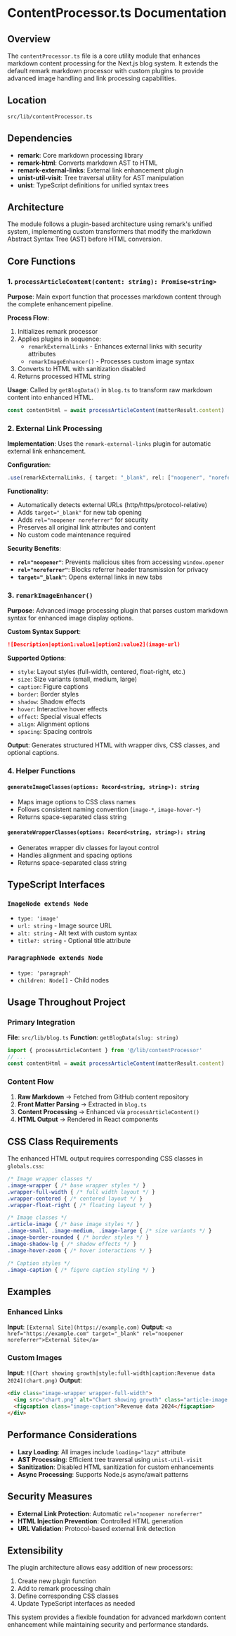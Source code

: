 # ContentProcessor.ts Documentation

## Overview

The `contentProcessor.ts` file is a core utility module that enhances markdown content processing for the Next.js blog system. It extends the default remark markdown processor with custom plugins to provide advanced image handling and link processing capabilities.

## Location
`src/lib/contentProcessor.ts`

## Dependencies

- **remark**: Core markdown processing library
- **remark-html**: Converts markdown AST to HTML
- **remark-external-links**: External link enhancement plugin
- **unist-util-visit**: Tree traversal utility for AST manipulation
- **unist**: TypeScript definitions for unified syntax trees

## Architecture

The module follows a plugin-based architecture using remark's unified system, implementing custom transformers that modify the markdown Abstract Syntax Tree (AST) before HTML conversion.

## Core Functions

### 1. `processArticleContent(content: string): Promise<string>`

**Purpose**: Main export function that processes markdown content through the complete enhancement pipeline.

**Process Flow**:
1. Initializes remark processor
2. Applies plugins in sequence:
   - `remarkExternalLinks` - Enhances external links with security attributes
   - `remarkImageEnhancer()` - Processes custom image syntax
3. Converts to HTML with sanitization disabled
4. Returns processed HTML string

**Usage**: Called by `getBlogData()` in `blog.ts` to transform raw markdown content into enhanced HTML.

```typescript
const contentHtml = await processArticleContent(matterResult.content)
```

### 2. External Link Processing

**Implementation**: Uses the `remark-external-links` plugin for automatic external link enhancement.

**Configuration**:
```typescript
.use(remarkExternalLinks, { target: "_blank", rel: ["noopener", "noreferrer"] })
```

**Functionality**:
- Automatically detects external URLs (http/https/protocol-relative)
- Adds `target="_blank"` for new tab opening
- Adds `rel="noopener noreferrer"` for security
- Preserves all original link attributes and content
- No custom code maintenance required

**Security Benefits**:
- **`rel="noopener"`**: Prevents malicious sites from accessing `window.opener`
- **`rel="noreferrer"`**: Blocks referrer header transmission for privacy
- **`target="_blank"`**: Opens external links in new tabs

### 3. `remarkImageEnhancer()`

**Purpose**: Advanced image processing plugin that parses custom markdown syntax for enhanced image display options.

**Custom Syntax Support**:
```markdown
![Description|option1:value1|option2:value2](image-url)
```

**Supported Options**:
- `style`: Layout styles (full-width, centered, float-right, etc.)
- `size`: Size variants (small, medium, large)
- `caption`: Figure captions
- `border`: Border styles
- `shadow`: Shadow effects
- `hover`: Interactive hover effects
- `effect`: Special visual effects
- `align`: Alignment options
- `spacing`: Spacing controls

**Output**: Generates structured HTML with wrapper divs, CSS classes, and optional captions.

### 4. Helper Functions

#### `generateImageClasses(options: Record<string, string>): string`
- Maps image options to CSS class names
- Follows consistent naming convention (`image-*`, `image-hover-*`)
- Returns space-separated class string

#### `generateWrapperClasses(options: Record<string, string>): string`
- Generates wrapper div classes for layout control
- Handles alignment and spacing options
- Returns space-separated class string

## TypeScript Interfaces

### `ImageNode extends Node`
- `type: 'image'`
- `url: string` - Image source URL
- `alt: string` - Alt text with custom syntax
- `title?: string` - Optional title attribute

### `ParagraphNode extends Node`
- `type: 'paragraph'`
- `children: Node[]` - Child nodes

## Usage Throughout Project

### Primary Integration
**File**: `src/lib/blog.ts`
**Function**: `getBlogData(slug: string)`
```typescript
import { processArticleContent } from '@/lib/contentProcessor'
// ...
const contentHtml = await processArticleContent(matterResult.content)
```

### Content Flow
1. **Raw Markdown** → Fetched from GitHub content repository
2. **Front Matter Parsing** → Extracted in `blog.ts`
3. **Content Processing** → Enhanced via `processArticleContent()`
4. **HTML Output** → Rendered in React components

## CSS Class Requirements

The enhanced HTML output requires corresponding CSS classes in `globals.css`:

```css
/* Image wrapper classes */
.image-wrapper { /* base wrapper styles */ }
.wrapper-full-width { /* full width layout */ }
.wrapper-centered { /* centered layout */ }
.wrapper-float-right { /* floating layout */ }

/* Image classes */
.article-image { /* base image styles */ }
.image-small, .image-medium, .image-large { /* size variants */ }
.image-border-rounded { /* border styles */ }
.image-shadow-lg { /* shadow effects */ }
.image-hover-zoom { /* hover interactions */ }

/* Caption styles */
.image-caption { /* figure caption styling */ }
```

## Examples

### Enhanced Links
**Input**: `[External Site](https://example.com)`
**Output**: `<a href="https://example.com" target="_blank" rel="noopener noreferrer">External Site</a>`

### Custom Images
**Input**: `![Chart showing growth|style:full-width|caption:Revenue data 2024](chart.png)`
**Output**:
```html
<div class="image-wrapper wrapper-full-width">
  <img src="chart.png" alt="Chart showing growth" class="article-image image-full-width" loading="lazy" />
  <figcaption class="image-caption">Revenue data 2024</figcaption>
</div>
```

## Performance Considerations

- **Lazy Loading**: All images include `loading="lazy"` attribute
- **AST Processing**: Efficient tree traversal using `unist-util-visit`
- **Sanitization**: Disabled HTML sanitization for custom enhancements
- **Async Processing**: Supports Node.js async/await patterns

## Security Measures

- **External Link Protection**: Automatic `rel="noopener noreferrer"`
- **HTML Injection Prevention**: Controlled HTML generation
- **URL Validation**: Protocol-based external link detection

## Extensibility

The plugin architecture allows easy addition of new processors:
1. Create new plugin function
2. Add to remark processing chain
3. Define corresponding CSS classes
4. Update TypeScript interfaces as needed

This system provides a flexible foundation for advanced markdown content enhancement while maintaining security and performance standards.